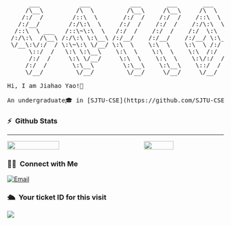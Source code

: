<pre>
      ___           ___           ___       ___       ___     
     /\__\         /\  \         /\__\     /\__\     /\  \    
    /:/  /        /::\  \       /:/  /    /:/  /    /::\  \   
   /:/__/        /:/\:\  \     /:/  /    /:/  /    /:/\:\  \  
  /::\  \ ___   /::\~\:\  \   /:/  /    /:/  /    /:/  \:\  \ 
 /:/\:\  /\__\ /:/\:\ \:\__\ /:/__/    /:/__/    /:/__/ \:\__\
 \/__\:\/:/  / \:\~\:\ \/__/ \:\  \    \:\  \    \:\  \ /:/  /
      \::/  /   \:\ \:\__\    \:\  \    \:\  \    \:\  /:/  / 
      /:/  /     \:\ \/__/     \:\  \    \:\  \    \:\/:/  /  
     /:/  /       \:\__\        \:\__\    \:\__\    \::/  /   
     \/__/         \/__/         \/__/     \/__/     \/__/    
     
Hi, I am Jiahao Yao!👋

An undergraduate🎓 in [SJTU-CSE](https://github.com/SJTU-CSE)
</pre>



### ⚡️ &nbsp;Github Stats

<hr>

<div style="display: flex; justify-content: space-between;">

  <img src="https://github-readme-stats.vercel.app/api?username=Pingwu-y&count_private=true&show_icons=true" style="width: 49%;"/>

  <img src="https://github-readme-stats.vercel.app/api/top-langs/?username=Pingwu-y&layout=compact" style="width: 37%;"/>

</div>



### 🤝🏻 &nbsp;Connect with Me
<a href="mailto:2558770152@qq.com"><img alt="Email" src="https://img.shields.io/badge/Email-2558770152@qq.com-blue?style=flat-square&logo=gmail"></a>


### 🛳 &nbsp;Your ticket ID for this visit
<img src="https://profile-counter.glitch.me/Pingwu-y/count.svg" />

